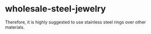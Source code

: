 # wholesale-steel-jewelry
Therefore, it is highly suggested to use stainless steel rings over other materials.
